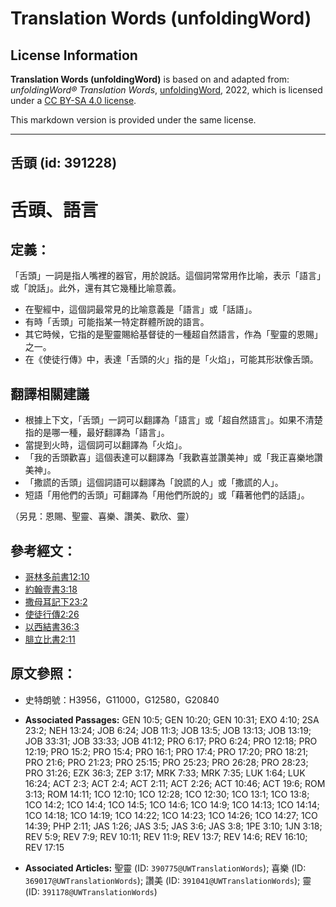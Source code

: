 # Translation Words (unfoldingWord)

## License Information

**Translation Words (unfoldingWord)** is based on and adapted from: _unfoldingWord® Translation Words_, [unfoldingWord](https://unfoldingword.org/utw), 2022, which is licensed under a [CC BY-SA 4.0 license](https://creativecommons.org/licenses/by-sa/4.0/legalcode.en).

This markdown version is provided under the same license.



--------------------------------

## 舌頭 (id: 391228)

舌頭、語言
=====

定義：
---

「舌頭」一詞是指人嘴裡的器官，用於說話。這個詞常常用作比喻，表示「語言」或「說話」。此外，還有其它幾種比喻意義。

* 在聖經中，這個詞最常見的比喻意義是「語言」或「話語」。
* 有時「舌頭」可能指某一特定群體所說的語言。
* 其它時候，它指的是聖靈賜給基督徒的一種超自然語言，作為「聖靈的恩賜」之一。
* 在《使徒行傳》中，表達「舌頭的火」指的是「火焰」，可能其形狀像舌頭。

翻譯相關建議
------

* 根據上下文，「舌頭」一詞可以翻譯為「語言」或「超自然語言」。如果不清楚指的是哪一種，最好翻譯為「語言」。
* 當提到火時，這個詞可以翻譯為「火焰」。
* 「我的舌頭歡喜」這個表達可以翻譯為「我歡喜並讚美神」或「我正喜樂地讚美神」。
* 「撒謊的舌頭」這個詞語可以翻譯為「說謊的人」或「撒謊的人」。
* 短語「用他們的舌頭」可翻譯為「用他們所說的」或「藉著他們的話語」。

（另見：恩賜、聖靈、喜樂、讚美、歡欣、靈）

參考經文：
-----

* [哥林多前書12:10](https://ref.ly/1Cor12:10)
* [約翰壹書3:18](https://ref.ly/1John3:18)
* [撒母耳記下23:2](https://ref.ly/2Sam23:2)
* [使徒行傳2:26](https://ref.ly/Acts2:26)
* [以西結書36:3](https://ref.ly/Ezek36:3)
* [腓立比書2:11](https://ref.ly/Phil2:11)

原文參照：
-----

* 史特朗號：H3956，G11000，G12580，G20840

* **Associated Passages:** GEN 10:5; GEN 10:20; GEN 10:31; EXO 4:10; 2SA 23:2; NEH 13:24; JOB 6:24; JOB 11:3; JOB 13:5; JOB 13:13; JOB 13:19; JOB 33:31; JOB 33:33; JOB 41:12; PRO 6:17; PRO 6:24; PRO 12:18; PRO 12:19; PRO 15:2; PRO 15:4; PRO 16:1; PRO 17:4; PRO 17:20; PRO 18:21; PRO 21:6; PRO 21:23; PRO 25:15; PRO 25:23; PRO 26:28; PRO 28:23; PRO 31:26; EZK 36:3; ZEP 3:17; MRK 7:33; MRK 7:35; LUK 1:64; LUK 16:24; ACT 2:3; ACT 2:4; ACT 2:11; ACT 2:26; ACT 10:46; ACT 19:6; ROM 3:13; ROM 14:11; 1CO 12:10; 1CO 12:28; 1CO 12:30; 1CO 13:1; 1CO 13:8; 1CO 14:2; 1CO 14:4; 1CO 14:5; 1CO 14:6; 1CO 14:9; 1CO 14:13; 1CO 14:14; 1CO 14:18; 1CO 14:19; 1CO 14:22; 1CO 14:23; 1CO 14:26; 1CO 14:27; 1CO 14:39; PHP 2:11; JAS 1:26; JAS 3:5; JAS 3:6; JAS 3:8; 1PE 3:10; 1JN 3:18; REV 5:9; REV 7:9; REV 10:11; REV 11:9; REV 13:7; REV 14:6; REV 16:10; REV 17:15
* **Associated Articles:** 聖靈 (ID: `390775@UWTranslationWords`); 喜樂 (ID: `369017@UWTranslationWords`); 讚美 (ID: `391041@UWTranslationWords`); 靈 (ID: `391178@UWTranslationWords`)

